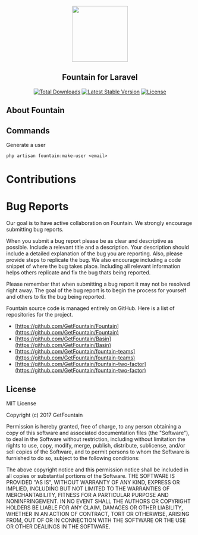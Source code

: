 <p align="center"><a href="https://getfountain.co" target="_blank"><img width="150"src="https://avatars0.githubusercontent.com/u/24256656?v=4&s=200"></a></p>

<p><h2 align="center">Fountain for Laravel</h2></p>

<p align="center">
<a href="https://packagist.org/packages/getfountain/basin"><img src="https://poser.pugx.org/getfountain/basin/d/total.svg" alt="Total Downloads"></a>
<a href="https://packagist.org/packages/getfountain/basin"><img src="https://poser.pugx.org/getfountain/basin/v/stable.svg" alt="Latest Stable Version"></a>
<a href="https://packagist.org/packages/getfountain/basin"><img src="https://poser.pugx.org/getfountain/basin/license.svg" alt="License"></a>
</p>

## About Fountain

## Commands

Generate a user

`php artisan fountain:make-user <email>`

# Contributions

# Bug Reports

Our goal is to have active collaboration on Fountain.  We strongly encourage submitting bug reports.

When you submit a bug report please be as clear and descriptive as possible.  Include a relevant title and a description.  Your description should include a detailed explanation of the bug you are reporting.  Also, please provide steps to replicate the bug.  We also encourage including a code snippet of where the bug takes place.  Including all relevant information helps others replicate and fix the bug thats being reported.

Please remember that when submitting a bug report it may not be resolved right away.  The goal of the bug report is to begin the process for yourself and others to fix the bug being reported.

Fountain source code is managed entirely on GitHub.  Here is a list of repositories for the project.

 - [https://github.com/GetFountain/Fountain](https://github.com/GetFountain/Fountain)
 - [https://github.com/GetFountain/Basin](https://github.com/GetFountain/Basin)
 - [https://github.com/GetFountain/fountain-teams](https://github.com/GetFountain/fountain-teams)
 - [https://github.com/GetFountain/fountain-two-factor](https://github.com/GetFountain/fountain-two-factor)


## License

MIT License

Copyright (c) 2017 GetFountain

Permission is hereby granted, free of charge, to any person obtaining a copy of this software and associated documentation files (the "Software"), to deal in the Software without restriction, including without limitation the rights to use, copy, modify, merge, publish, distribute, sublicense, and/or sell copies of the Software, and to permit persons to whom the Software is furnished to do so, subject to the following conditions:

The above copyright notice and this permission notice shall be included in all copies or substantial portions of the Software.
THE SOFTWARE IS PROVIDED "AS IS", WITHOUT WARRANTY OF ANY KIND, EXPRESS OR IMPLIED, INCLUDING BUT NOT LIMITED TO THE WARRANTIES OF MERCHANTABILITY, FITNESS FOR A PARTICULAR PURPOSE AND NONINFRINGEMENT. IN NO EVENT SHALL THE AUTHORS OR COPYRIGHT HOLDERS BE LIABLE FOR ANY CLAIM, DAMAGES OR OTHER LIABILITY, WHETHER IN AN ACTION OF CONTRACT, TORT OR OTHERWISE, ARISING FROM, OUT OF OR IN CONNECTION WITH THE SOFTWARE OR THE USE OR OTHER DEALINGS IN THE SOFTWARE.
